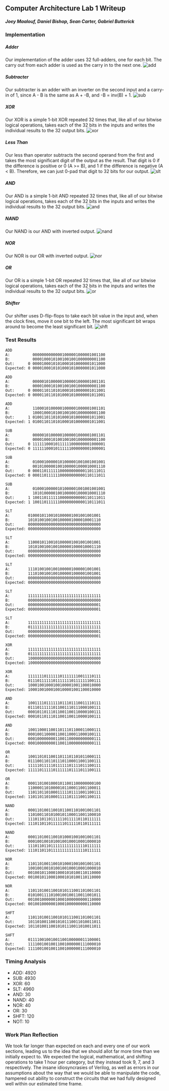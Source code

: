 ## Computer Architecture Lab 1 Writeup

##### Joey Maalouf, Daniel Bishop, Sean Carter, Gabriel Butterick


### Implementation

##### Adder
Our implementation of the adder uses 32 full-adders, one for each bit. The carry out from each adder is used as the carry in to the next one.
![add](Images/Adder.PNG)

##### Subtracter
Our subtracter is an adder with an inverter on the second input and a carry-in of 1, since A - B is the same as A + -B, and -B = inv(B) + 1.
![sub](Images/Subtractor.png)

##### XOR
Our XOR is a simple 1-bit XOR repeated 32 times that, like all of our bitwise logical operations, takes each of the 32 bits in the inputs and writes the individual results to the 32 output bits.
![xor](Images/Xor.png)

##### Less Than
Our less than operator subtracts the second operand from the first and takes the most significant digit of the output as the result. That digit is 0 if the difference is positive or 0 (A >= B), and 1 if the difference is negative (A < B). Therefore, we can just 0-pad that digit to 32 bits for our output.
![slt](Images/LessThAn.png)

##### AND
Our AND is a simple 1-bit AND repeated 32 times that, like all of our bitwise logical operations, takes each of the 32 bits in the inputs and writes the individual results to the 32 output bits.
![and](Images/And.png)

##### NAND
Our NAND is our AND with inverted output.
![nand](Images/Nand.png)

##### NOR
Our NOR is our OR with inverted output.
![nor](Images/Nor.png)

##### OR
Our OR is a simple 1-bit OR repeated 32 times that, like all of our bitwise logical operations, takes each of the 32 bits in the inputs and writes the individual results to the 32 output bits.
![or](Images/Or.png)

##### Shifter
Our shifter uses D-flip-flops to take each bit value in the input and, when the clock fires, move it one bit to the left. The most significant bit wraps around to become the least significant bit.
![shft](Images/Shifter.png)


### Test Results
```
ADD 
A:          00000000000001000001000001001100
B:          00001000101001001001000000001100
Out:      0 00001000101010001010000001011000
Expected: 0 00001000101010001010000001011000

ADD 
A:          00000101000001000001000001001101
B:          00001000101001001001000000001100
Out:      0 00001101101010001010000001011001
Expected: 0 00001101101010001010000001011001

ADD 
A:          11000101000001000001000001001101
B:          10001000101001001001000000001100
Out:      1 01001101101010001010000001011001
Expected: 1 01001101101010001010000001011001

SUB 
A:          00000101000001000001000001001101
B:          00001000101001001001000000001100
Out:      0 11111100010111111000000001000001
Expected: 0 11111100010111111000000001000001

SUB 
A:          01000100000101000001001001001001
B:          00101000001001000001000010001110
Out:      0 00011011111100000000000110111011
Expected: 0 00011011111100000000000110111011

SUB 
A:          01000100000101000001001001001001
B:          10101000001001000001000010001110
Out:      1 10011011111100000000000110111011
Expected: 1 10011011111100000000000110111011

SLT 
A:        01000101100101000001001001001001
B:        10101001001001000001000010001110
Out:      00000000000000000000000000000000
Expected: 00000000000000000000000000000000

SLT 
A:        11000101100101000001001001001001
B:        10101001001001000001000010001110
Out:      00000000000000000000000000000000
Expected: 00000000000000000000000000000000

SLT 
A:        11101001001001000001000001001001
B:        11101001001001000001000001001001
Out:      00000000000000000000000000000000
Expected: 00000000000000000000000000000000

SLT 
A:        11111111111111111111111111111111
B:        00000000000000000000000000000000
Out:      00000000000000000000000000000001
Expected: 00000000000000000000000000000001

SLT 
A:        11111111111111111111111111111111
B:        01111111111111111111111111111111
Out:      00000000000000000000000000000001
Expected: 00000000000000000000000000000001

XOR 
A:        11111111111111111111111111111111
B:        01111111111111111111111111111111
Out:      10000000000000000000000000000000
Expected: 10000000000000000000000000000000

XOR 
A:        11111110111111011111110011110111
B:        01110111111011111110111111100111
Out:      10001001000100100001001100010000
Expected: 10001001000100100001001100010000

AND 
A:        10011110111111011101110011110111
B:        01110111111011001110111000100111
Out:      00010110111011001100110000100111
Expected: 00010110111011001100110000100111

AND 
A:        10011000110011011101100011000111
B:        00010011000011001100011000100111
Out:      00010000000011001100000000000111
Expected: 00010000000011001100000000000111

OR 
A:        10011010110011011101101011000111
B:        01110011011011101100011001100111
Out:      11111011111011111101111011100111
Expected: 11111011111011111101111011100111

OR 
A:        00011010010001011001100000000100
B:        11000011010000101100011001100011
Out:      11011011010001111101111001100111
Expected: 11011011010001111101111001100111

NAND 
A:        00011010011001011001101001001101
B:        11010011010100101100011001100010
Out:      11101101101111110111110110111111
Expected: 11101101101111110111110110111111

NAND 
A:        00011010011001010001001001001101
B:        00010010010100100100010001000010
Out:      11101101101111111111111110111111
Expected: 11101101101111111111111110111111

NOR 
A:        11011010011001010001001001001101
B:        10010010010100100100010001000010
Out:      00100101100010001010100110110000
Expected: 00100101100010001010100110110000

NOR 
A:        11011010011001010111001101001101
B:        01010011110100100100110011001011
Out:      00100100000010001000000000110000
Expected: 00100100000010001000000000110000

SHFT 
A:        11011010011001010111001101001101
Out:      10110100110010101110011010011011
Expected: 10110100110010101110011010011011

SHFT 
A:        01111001001001100100000011100001
Out:      11110010010011001000000111000010
Expected: 11110010010011001000000111000010
```


### Timing Analysis
* ADD: 4920
* SUB: 4930
* XOR: 60
* SLT: 4960
* AND: 30
* NAND: 40
* NOR: 40
* OR: 30
* SHFT: 120
* NOT: 10


### Work Plan Reflection
We took far longer than expected on each and every one of our work sections, leading us to the idea that we should allot far more time than we initially expect to. We expected the logical, mathematical, and shifting operations to take 1 hour per category, but they instead took 9, 7, and 3 respectively. The insane idiosyncrasies of Verilog, as well as errors in our assumptions about the way that we would be able to manipulate the code, hampered out ability to construct the circuits that we had fully designed well within our estimated time frame.
